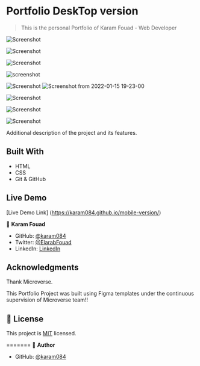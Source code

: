 # Portfolio DeskTop version

> This is the personal Portfolio of Karam Fouad - Web Developer

![Screenshot](https://user-images.githubusercontent.com/77942746/149631583-937bc093-36f8-4672-893a-59a7cba9ab83.png)

![Screenshot](https://user-images.githubusercontent.com/77942746/149631616-e40b14ca-bb75-489a-8587-022f0a256ffd.png)

![Screenshot](https://user-images.githubusercontent.com/77942746/149631820-2685dbc2-83a2-4370-8719-e53d41be195b.png)

![screenshot](https://user-images.githubusercontent.com/77942746/148373306-0321ca6e-4c2f-4429-8e00-2198911fae96.png)

![Screenshot](https://user-images.githubusercontent.com/77942746/148543176-679a7735-ee52-42dd-b80e-7a952e093253.png)
![Screenshot from 2022-01-15 19-23-00](https://user-images.githubusercontent.com/77942746/149632392-2bd7b12c-e451-416b-92be-df2dc8dd6d3c.png)

![Screenshot](https://user-images.githubusercontent.com/77942746/148543310-b1137b3d-5bc2-40cb-9d0e-ae1f9aee6e93.png)

![Screenshot](https://user-images.githubusercontent.com/77942746/148543385-fc623d9e-f153-4a7e-9339-e302651aab45.png)

![Screenshot](https://user-images.githubusercontent.com/77942746/148543417-6bcb77f7-91ca-4f20-a37f-8796300092a7.png)

Additional description of the project and its features.

## Built With

- HTML
- CSS
- Git & GitHub

## Live Demo

[Live Demo Link] (https://karam084.github.io/mobile-version/)

👤 **Karam Fouad**

- GitHub: [@karam084](https://github.com/karam084)
- Twitter: [@ElarabFouad](https://twitter.com/ElarabFouad)
- LinkedIn: [LinkedIn](https://www.linkedin.com/in/karam-fouad-179830214/)

## Acknowledgments

Thank Microverse.

This Portfolio Project was built using Figma templates under the continuous supervision of Microverse team!!

## 📝 License

This project is [MIT](./MIT.md) licensed.

=======
👤 **Author**

- GitHub: [@karam084](https://github.com/karam084/mobile-version/tree/first-section)
